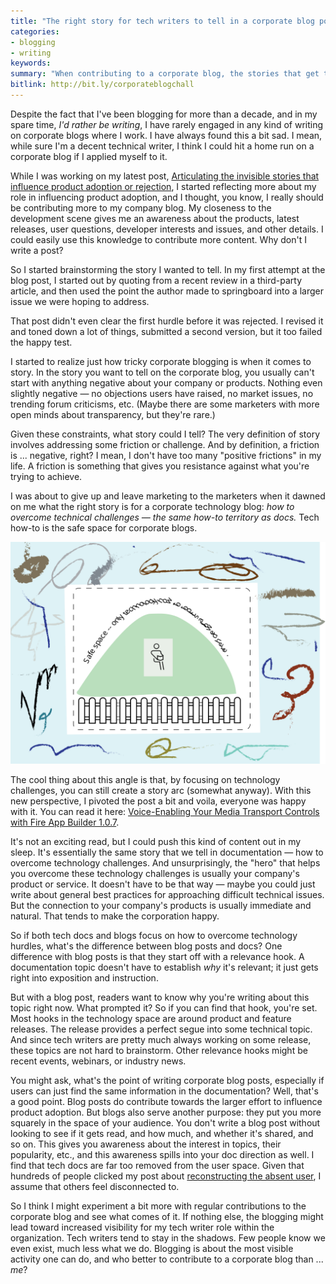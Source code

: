 ```yaml
---
title: "The right story for tech writers to tell in a corporate blog post"
categories:
- blogging
- writing
keywords:
summary: "When contributing to a corporate blog, the stories that get the most traction and approval are how-to stories about overcoming technology challenges. These stories are much the same ones that we tell in documentation."
bitlink: http://bit.ly/corporateblogchall
---
```


Despite the fact that I've been blogging for more than a decade, and in my spare time, *I'd rather be writing*, I have rarely engaged in any kind of writing on corporate blogs where I work. I have always found this a bit sad. I mean, while sure I'm a decent technical writer, I think I could hit a home run on a corporate blog if I applied myself to it.

While I was working on my latest post, [Articulating the invisible stories that influence product adoption or rejection](https://idratherbewriting.com/simplifying-complexity/articulate-invisible-stories-that-influence-action.html#references), I started reflecting more about my role in influencing product adoption, and I thought, you know, I really should be contributing more to my company blog. My closeness to the development scene gives me an awareness about the products, latest releases, user questions, developer interests and issues, and other details. I could easily use this knowledge to contribute more content. Why don't I write a post?

So I started brainstorming the story I wanted to tell. In my first attempt at the blog post, I started out by quoting from a recent review in a third-party article, and then used the point the author made to springboard into a larger issue we were hoping to address.

That post didn't even clear the first hurdle before it was rejected. I revised it and toned down a lot of things, submitted a second version, but it too failed the happy test.

I started to realize just how tricky corporate blogging is when it comes to story. In the story you want to tell on the corporate blog, you usually can't start with anything negative about your company or products. Nothing even slightly negative &mdash; no objections users have raised, no market issues, no trending forum criticisms, etc. (Maybe there are some marketers with more open minds about transparency, but they're rare.)

Given these constraints, what story could I tell? The very definition of story involves addressing some friction or challenge. And by definition, a friction is ... negative, right? I mean, I don't have too many "positive frictions" in my life. A friction is something that gives you resistance against what you're trying to achieve.

I was about to give up and leave marketing to the marketers when it dawned on me what the right story is for a corporate technology blog: *how to overcome technical challenges &mdash; the same how-to territory as docs.* Tech how-to is the safe space for corporate blogs.

<img src="/images/safespace-01.svg"/>

The cool thing about this angle is that, by focusing on technology challenges, you can still create a story arc (somewhat anyway). With this new perspective, I pivoted the post a bit and voila, everyone was happy with it. You can read it here: [Voice-Enabling Your Media Transport Controls with Fire App Builder 1.0.7](https://developer.amazon.com/blogs/appstore/post/a42f7f98-678c-41f9-a0f7-45d3fa265f09/voice-enabling-your-media-transport-controls-with-fire-app-builder-1-0-7).

It's not an exciting read, but I could push this kind of content out in my sleep. It's essentially the same story that we tell in documentation &mdash; how to overcome technology challenges. And unsurprisingly, the "hero" that helps you overcome these technology challenges is usually your company's product or service. It doesn't have to be that way &mdash; maybe you could just write about general best practices for approaching difficult technical issues. But the connection to your company's products is usually immediate and natural. That tends to make the corporation happy.

So if both tech docs and blogs focus on how to overcome technology hurdles, what's the difference between blog posts and docs? One difference with blog posts is that they start off with a relevance hook. A documentation topic doesn't have to establish *why* it's relevant; it just gets right into exposition and instruction.

But with a blog post, readers want to know why you're writing about this topic right now. What prompted it? So if you can find that hook, you're set. Most hooks in the technology space are around product and feature releases. The release provides a perfect segue into some technical topic. And since tech writers are pretty much always working on some release, these topics are not hard to brainstorm. Other relevance hooks might be recent events, webinars, or industry news.

You might ask, what's the point of writing corporate blog posts, especially if users can just find the same information in the documentation? Well, that's a good point. Blog posts do contribute towards the larger effort to influence product adoption. But blogs also serve another purpose: they put you more squarely in the space of your audience. You don't write a blog post without looking to see if it gets read, and how much, and whether it's shared, and so on. This gives you awareness about the interest in topics, their popularity, etc., and this awareness spills into your doc direction as well. I find that tech docs are far too removed from the user space. Given that hundreds of people clicked my post about [reconstructing the absent user](https://idratherbewriting.com/simplifying-complexity/reconstructing-the-absent-user.html), I assume that others feel disconnected to.

So I think I might experiment a bit more with regular contributions to the corporate blog and see what comes of it. If nothing else, the blogging might lead toward increased visibility for my tech writer role within the organization. Tech writers tend to stay in the shadows. Few people know we even exist, much less what we do. Blogging is about the most visible activity one can do, and who better to contribute to a corporate blog than ... *me*?
